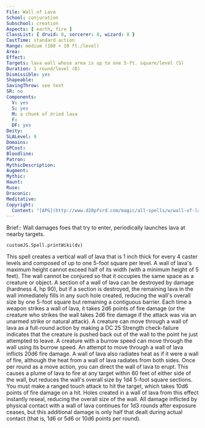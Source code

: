 ```yaml
---
File: Wall of Lava
School: conjuration
Subschool: creation
Aspects: [ earth, fire ]
ClassList: { druid: 8, sorcerer: 8, wizard: 8 }
CastTime: standard action
Range: medium (100 + 10 ft./level)
Area: 
Effect: 
Targets: lava wall whose area is up to one 5-ft. square/level (S)
Duration: 1 round/level (D)
Dismissible: yes
Shapeable: 
SavingThrow: see text
SR: no
Components:
  V: yes
  S: yes
  M: a chunk of dried lava
  F: 
  DF: yes
Deity: 
SLALevel: 8
Domains: 
GPCost: 
Bloodline: 
Patron: 
MythicDescription: 
Augment: 
Mythic: 
Haunt: 
Ruse: 
Draconic: 
Meditative: 
Copyright:
  Content: "[APG](http://www.d20pfsrd.com/magic/all-spells/w/wall-of-lava)"
---
```

Brief:: Wall damages foes that try to enter, periodically launches lava at nearby targets.

```dataviewjs
customJS.Spell.printWiki(dv)
```

This spell creates a vertical wall of lava that is 1 inch thick for every 4 caster levels and composed of up to one 5-foot square per level. A wall of lava's maximum height cannot exceed half of its width (with a minimum height of 5 feet). The wall cannot be conjured so that it occupies the same space as a creature or object. A section of a wall of lava can be destroyed by damage (hardness 4, hp 90), but if a section is destroyed, the remaining lava in the wall immediately fills in any such hole created, reducing the wall's overall size by one 5-foot square but remaining a contiguous barrier. Each time a weapon strikes a wall of lava, it takes 2d6 points of fire damage (or the creature who strikes the wall takes 2d6 fire damage if the attack was via an unarmed strike or natural attack).  A creature can move through a wall of lava as a full-round action by making a DC 25 Strength check-failure indicates that the creature is pushed back out of the wall to the point he just attempted to leave. A creature with a burrow speed can move through the wall using its burrow speed. An attempt to move through a wall of lava inflicts 20d6 fire damage. A wall of lava also radiates heat as if it were a wall of fire, although the heat from a wall of lava radiates from both sides.  Once per round as a move action, you can direct the wall of lava to erupt. This causes a plume of lava to fire at any target within 60 feet of either side of the wall, but reduces the wall's overall size by 1d4 5-foot square sections. You must make a ranged touch attack to hit the target, which takes 10d6 points of fire damage on a hit. Holes created in a wall of lava from this effect instantly reseal, reducing the overall size of the wall.  All damage inflicted by physical contact with a wall of lava continues for 1d3 rounds after exposure ceases, but this additional damage is only half that dealt during actual contact (that is, 1d6 or 5d6 or 10d6 points per round).
